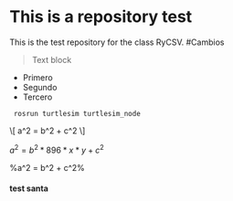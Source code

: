 # This is a repository test

This is the test repository for the class RyCSV.
#Cambios
>
>   Text block   
>

-   Primero
-   Segundo
-   Tercero

<code> rosrun turtlesim turtlesim_node </code>

\\[ a^2 = b^2 + c^2 \\]

$a^2 = b^2*896*x*y + c^2$

%a^2 = b^2 + c^2%

#### test santa
